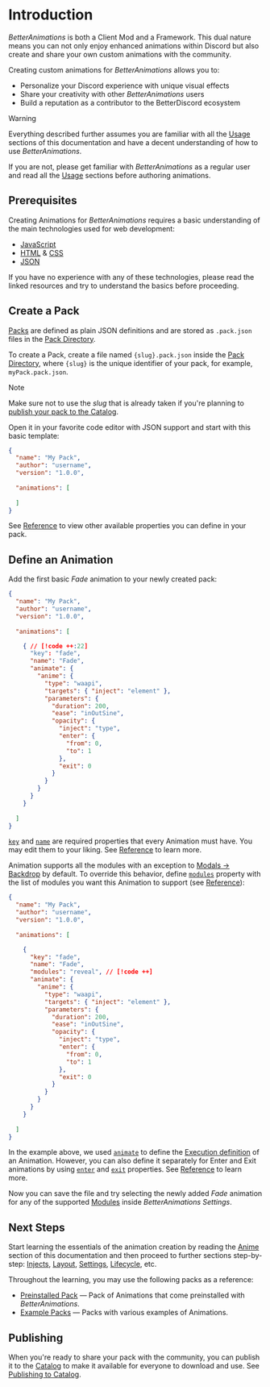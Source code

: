 # Introduction

_BetterAnimations_ is both a Client Mod and a Framework. This dual nature means you can not only enjoy enhanced animations within Discord but also create and share your own custom animations with the community.

Creating custom animations for _BetterAnimations_ allows you to:

- Personalize your Discord experience with unique visual effects
- Share your creativity with other _BetterAnimations_ users
- Build a reputation as a contributor to the BetterDiscord ecosystem

> [!WARNING]
> Everything described further assumes you are familiar with all the [Usage](/usage/basics) sections of this documentation
> and have a decent understanding of how to use _BetterAnimations_.
> 
> If you are not, please get familiar with _BetterAnimations_ as a regular user and read all the [Usage](/usage/basics) sections
> before authoring animations.

## Prerequisites

Creating Animations for _BetterAnimations_ requires a basic understanding of the main technologies
used for web development:
- [JavaScript](https://javascript.info/)
- [HTML](https://developer.mozilla.org/en-US/docs/Web/HTML) & [CSS](https://developer.mozilla.org/en-US/docs/Web/CSS)
- [JSON](https://www.json.org/)

If you have no experience with any of these technologies, please read the linked resources and try to understand the basics before proceeding.

## Create a Pack

[Packs](/usage/packs) are defined as plain JSON definitions and are stored as `.pack.json` files in the [Pack Directory](/usage/pack-directory).

To create a Pack, create a file named `{slug}.pack.json` inside the [Pack Directory](/usage/pack-directory),
where `{slug}` is the unique identifier of your pack, for example, `myPack.pack.json`.

> [!NOTE]
> Make sure not to use the _slug_ that is already taken if you're planning to [publish your pack to the Catalog](./publish).

Open it in your favorite code editor with JSON support and start with this basic template:
```json
{
  "name": "My Pack",
  "author": "username",
  "version": "1.0.0",
  
  "animations": [
    
  ]
}
```

See [Reference](/reference/pack) to view other available properties you can define in your pack.

## Define an Animation

Add the first basic _Fade_ animation to your newly created pack:
```json
{
  "name": "My Pack",
  "author": "username",
  "version": "1.0.0",
  
  "animations": [

    { // [!code ++:22]
      "key": "fade",
      "name": "Fade",
      "animate": {
        "anime": {
          "type": "waapi",
          "targets": { "inject": "element" },
          "parameters": {
            "duration": 200,
            "ease": "inOutSine",
            "opacity": {
              "inject": "type",
              "enter": {
                "from": 0,
                "to": 1
              },
              "exit": 0
            }
          }
        }
      }
    }
    
  ]
}
```

[`key`](/reference/animation#key) and [`name`](/reference/animation#name) are required properties that every Animation must have. You may edit them to your liking.
See [Reference](/reference/animation) to learn more.

Animation supports all the modules with an exception to [Modals -> Backdrop](/usage/modules#modals-backdrop) by default.
To override this behavior, define [`modules`](/reference/animation#modules) property with the list of modules you want this Animation to support (see [Reference](/reference/animation#modules)):
```json
{
  "name": "My Pack",
  "author": "username",
  "version": "1.0.0",
  
  "animations": [

    {
      "key": "fade",
      "name": "Fade",
      "modules": "reveal", // [!code ++]
      "animate": {
        "anime": {
          "type": "waapi",
          "targets": { "inject": "element" },
          "parameters": {
            "duration": 200,
            "ease": "inOutSine",
            "opacity": {
              "inject": "type",
              "enter": {
                "from": 0,
                "to": 1
              },
              "exit": 0
            }
          }
        }
      }
    }
    
  ]
}
```

In the example above, we used [`animate`](/reference/animation#animate) to define the [Execution definition](/reference/animation#execution-definition) of an Animation. However, you can
also define it separately for Enter and Exit animations by using [`enter`](/reference/animation#enter) and [`exit`](/reference/animation#exit) properties.
See [Reference](/reference/animation#execution-definition) to learn more.

Now you can save the file and try selecting the newly added _Fade_ animation for any of the supported [Modules](/usage/modules) inside _BetterAnimations Settings_.

## Next Steps

Start learning the essentials of the animation creation by reading the [Anime](./anime) section of this documentation
and then proceed to further sections step-by-step: [Injects](./injects), [Layout](./layout), [Settings](./settings), [Lifecycle](./lifecycle), etc.

Throughout the learning, you may use the following packs as a reference:
- [Preinstalled Pack](https://github.com/arg0NNY/BetterAnimations/blob/main/shared/packs/preinstalled.pack.json) — Pack of Animations that come preinstalled with _BetterAnimations_.
- [Example Packs](https://github.com/arg0NNY/BetterAnimations/tree/main/examples) — Packs with various examples of Animations.

## Publishing

When you're ready to share your pack with the community, you can publish it to the [Catalog](/usage/packs#catalog-library)
to make it available for everyone to download and use. See [Publishing to Catalog](./publish).
